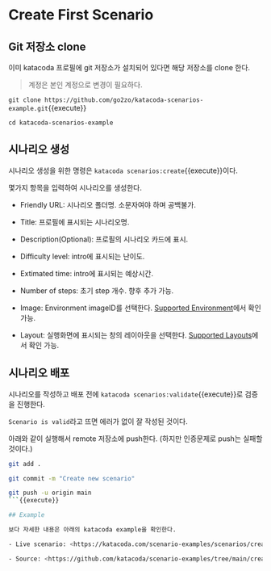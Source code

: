 # Create First Scenario

## Git 저장소 clone

이미 katacoda 프로필에 git 저장소가 설치되어 있다면 해당 저장소를 clone 한다.

> 계정은 본인 계정으로 변경이 필요하다.

`git clone https://github.com/go2zo/katacoda-scenarios-example.git`{{execute}}

`cd katacoda-scenarios-example`

## 시나리오 생성

시나리오 생성을 위한 명령은 `katacoda scenarios:create`{{execute}}이다.

몇가지 항목을 입력하여 시나리오를 생성한다.

- Friendly URL: 시나리오 폴더명. 소문자여야 하며 공백불가.

- Title: 프로필에 표시되는 시나리오명.

- Description(Optional): 프로필의 시나리오 카드에 표시.

- Difficulty level: intro에 표시되는 난이도.

- Extimated time: intro에 표시되는 예상시간.

- Number of steps: 초기 step 개수. 향후 추가 가능.

- Image: Environment imageID를 선택한다. [Supported Environment](https://www.katacoda.community/essentials/environments.html)에서 확인 가능.

- Layout: 실행화면에 표시되는 창의 레이아웃을 선택한다. [Supported Layouts](https://www.katacoda.community/essentials/layouts.html)에서 확인 가능.

## 시나리오 배포

시나리오를 작성하고 배포 전에 `katacoda scenarios:validate`{{execute}}로 검증을 진행한다.

`Scenario is valid`라고 뜨면 에러가 없이 잘 작성된 것이다.

아래와 같이 실행해서 remote 저장소에 push한다. (하지만 인증문제로 push는 실패할 것이다.)

```sh
git add .

git commit -m "Create new scenario"

git push -u origin main
```{{execute}}

## Example

보다 자세한 내용은 아래의 katacoda example을 확인한다.

- Live scenario: <https://katacoda.com/scenario-examples/scenarios/create-scenario-101>

- Source: <https://github.com/katacoda/scenario-examples/tree/main/create-scenario-101>

